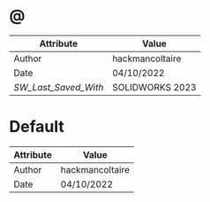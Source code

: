 # @
| Attribute | Value |
| ---  | ---     |
| Author | hackmancoltaire |
| Date | 04/10/2022 |
| _SW_Last_Saved_With_ | SOLIDWORKS 2023 |
# Default
| Attribute | Value |
| ---  | ---     |
| Author | hackmancoltaire |
| Date | 04/10/2022 |
